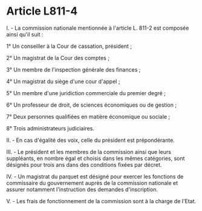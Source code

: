 # Article L811-4

I. - La commission nationale mentionnée à l'article L. 811-2 est composée ainsi qu'il suit :

1° Un conseiller à la Cour de cassation, président ;

2° Un magistrat de la Cour des comptes ;

3° Un membre de l'inspection générale des finances ;

4° Un magistrat du siège d'une cour d'appel ;

5° Un membre d'une juridiction commerciale du premier degré ;

6° Un professeur de droit, de sciences économiques ou de gestion ;

7° Deux personnes qualifiées en matière économique ou sociale ;

8° Trois administrateurs judiciaires.

II. - En cas d'égalité des voix, celle du président est prépondérante.

III. - Le président et les membres de la commission ainsi que leurs suppléants, en nombre égal et choisis dans les mêmes catégories, sont désignés pour trois ans dans des conditions fixées par décret.

IV. - Un magistrat du parquet est désigné pour exercer les fonctions de commissaire du gouvernement auprès de la commission nationale et assurer notamment l'instruction des demandes d'inscription.

V. - Les frais de fonctionnement de la commission sont à la charge de l'Etat.
